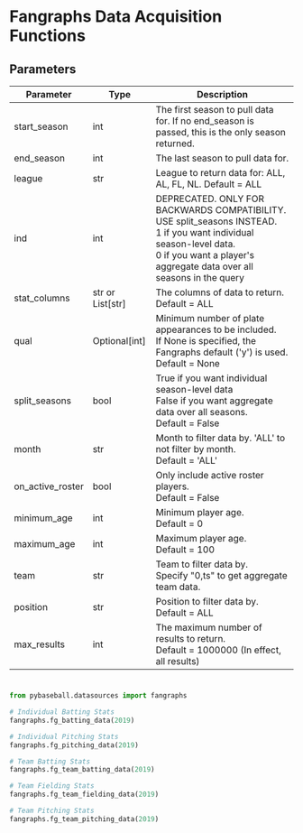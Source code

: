 # Fangraphs Data Acquisition Functions

## Parameters

| Parameter        | Type             | Description
|  ---             | ---              | ---
| start_season     | int              | The first season to pull data for. If no end_season is passed, this is the only season returned.
| end_season       | int              | The last season to pull data for.
| league           | str              | League to return data for: ALL, AL, FL, NL. Default = ALL
| ind              | int              | DEPRECATED. ONLY FOR BACKWARDS COMPATIBILITY. USE split_seasons INSTEAD. <br> 1 if you want individual season-level data. <br> 0 if you want a player's aggregate data over all seasons in the query
| stat_columns     | str or List[str] | The columns of data to return. <br> Default = ALL
| qual             | Optional[int]    | Minimum number of plate appearances to be included. <br> If None is specified, the Fangraphs default ('y') is used. <br> Default = None
| split_seasons    | bool             | True if you want individual season-level data <br> False if you want aggregate data over all seasons. <br> Default = False
| month            | str              | Month to filter data by. 'ALL' to not filter by month. <br> Default = 'ALL'
| on_active_roster | bool             | Only include active roster players. <br> Default = False
| minimum_age      | int              | Minimum player age. <br> Default = 0
| maximum_age      | int              | Maximum player age. <br> Default = 100
| team             | str              | Team to filter data by. <br> Specify "0,ts" to get aggregate team data.
| position         | str              | Position to filter data by. <br> Default = ALL
| max_results      | int              | The maximum number of results to return. <br> Default = 1000000 (In effect, all results)


#

```python
from pybaseball.datasources import fangraphs

# Individual Batting Stats
fangraphs.fg_batting_data(2019)

# Individual Pitching Stats
fangraphs.fg_pitching_data(2019)

# Team Batting Stats
fangraphs.fg_team_batting_data(2019)

# Team Fielding Stats
fangraphs.fg_team_fielding_data(2019)

# Team Pitching Stats
fangraphs.fg_team_pitching_data(2019)
```
